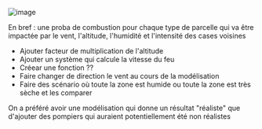 ![image](https://user-images.githubusercontent.com/92827382/199603527-ec3ad948-edf8-4d35-9f91-d421a0c69bb0.png)


En bref : une proba de combustion pour chaque type de parcelle qui va être impactée par le vent, l'altitude, l'humidité et l'intensité des cases voisines

- Ajouter facteur de multiplication de l'altitude
- Ajouter un système qui calcule la vitesse du feu
- Créear une fonction ??
- Faire changer de direction le vent au cours de la modélisation
- Faire des scénario où toute la zone est humide ou toute la zone est très sèche et les comparer

On a préféré avoir une modélisation qui donne un résultat "réaliste" que d'ajouter des pompiers qui auraient potentiellement été non réalistes 
